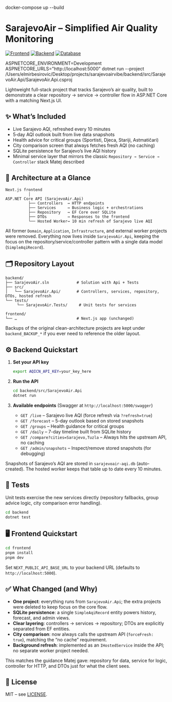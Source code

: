 docker-compose up --build
# SarajevoAir – Simplified Air Quality Monitoring

[![Frontend](https://img.shields.io/badge/Frontend-Next.js%2014-blue)](https://nextjs.org/)
[![Backend](https://img.shields.io/badge/Backend-.NET%208-purple)](https://dotnet.microsoft.com/)
[![Database](https://img.shields.io/badge/Database-SQLite-green)](https://www.sqlite.org/)

ASPNETCORE_ENVIRONMENT=Development ASPNETCORE_URLS="http://localhost:5000" dotnet run --project /Users/elmirbesirovic/Desktop/projects/sarajevoairvibe/backend/src/SarajevoAir.Api/SarajevoAir.Api.csproj


Lightweight full-stack project that tracks Sarajevo’s air quality, built to demonstrate a clear repository → service → controller flow in ASP.NET Core with a matching Next.js UI.

## ✨ What’s Included

- Live Sarajevo AQI, refreshed every 10 minutes
- 5‑day AQI outlook built from live data snapshots
- Health advice for critical groups (Sportisti, Djeca, Stariji, Astmatičari)
- City comparison screen that always fetches fresh AQI (no caching)
- SQLite persistence for Sarajevo’s live AQI history
- Minimal service layer that mirrors the classic `Repository → Service → Controller` stack Matej described

## 🧱 Architecture at a Glance

```
Next.js frontend
          │
ASP.NET Core API (SarajevoAir.Api)
          ├── Controllers  → HTTP endpoints
          ├── Services     → Business logic + orchestrations
          ├── Repository   → EF Core over SQLite
          ├── DTOs         → Responses to the frontend
          └── Hosted Worker→ 10 min refresh of Sarajevo live AQI
```

All former `Domain`, `Application`, `Infrastructure`, and external worker projects were removed. Everything now lives inside `SarajevoAir.Api`, keeping the focus on the repository/service/controller pattern with a single data model (`SimpleAqiRecord`).

## 🗂️ Repository Layout

```
backend/
├── SarajevoAir.sln            # Solution with Api + Tests
├── src/
│   └── SarajevoAir.Api/       # Controllers, services, repository, DTOs, hosted refresh
└── tests/
     └── SarajevoAir.Tests/     # Unit tests for services

frontend/
└── …                          # Next.js app (unchanged)
```

Backups of the original clean-architecture projects are kept under `backend_BACKUP_*` if you ever need to reference the older layout.

## ⚙️ Backend Quickstart

1. **Set your API key**
    ```bash
    export AQICN_API_KEY=your_key_here
    ```

2. **Run the API**
    ```bash
    cd backend/src/SarajevoAir.Api
    dotnet run
    ```

3. **Available endpoints** (Swagger at `http://localhost:5000/swagger`)
    - `GET /live` – Sarajevo live AQI (force refresh via `?refresh=true`)
    - `GET /forecast` – 5-day outlook based on stored snapshots
    - `GET /groups` – Health guidance for critical groups
    - `GET /daily` – 7-day timeline built from SQLite history
    - `GET /compare?cities=Sarajevo,Tuzla` – Always hits the upstream API, no caching
    - `GET /admin/snapshots` – Inspect/remove stored snapshots (for debugging)

Snapshots of Sarajevo’s AQI are stored in `sarajevoair-aqi.db` (auto-created). The hosted worker keeps that table up to date every 10 minutes.

## 🧪 Tests

Unit tests exercise the new services directly (repository fallbacks, group advice logic, city comparison error handling).

```bash
cd backend
dotnet test
```

## 🖥️ Frontend Quickstart

```bash
cd frontend
pnpm install
pnpm dev
```

Set `NEXT_PUBLIC_API_BASE_URL` to your backend URL (defaults to `http://localhost:5000`).

## ✅ What Changed (and Why)

- **One project**: everything runs from `SarajevoAir.Api`; the extra projects were deleted to keep focus on the core flow.
- **SQLite persistence**: a single `SimpleAqiRecord` entity powers history, forecast, and admin views.
- **Clear layering**: controllers → services → repository; DTOs are explicitly separated from EF entities.
- **City comparison**: now always calls the upstream API (`forceFresh: true`), matching the “no cache” requirement.
- **Background refresh**: implemented as an `IHostedService` inside the API; no separate worker project needed.

This matches the guidance Matej gave: repository for data, service for logic, controller for HTTP, and DTOs just for what the client sees.

## 📄 License

MIT – see [LICENSE](LICENSE).